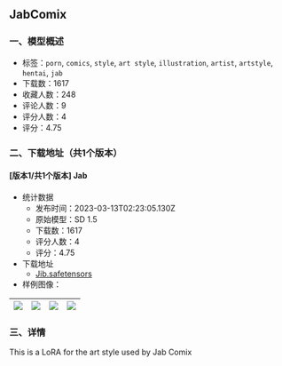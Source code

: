 ## JabComix
### 一、模型概述

- 标签：`porn`, `comics`, `style`, `art style`, `illustration`, `artist`, `artstyle`, `hentai`, `jab`
- 下载数：1617
- 收藏人数：248
- 评论人数：9
- 评分人数：4
- 评分：4.75

### 二、下载地址（共1个版本）

#### [版本1/共1个版本] Jab

- 统计数据
  - 发布时间：2023-03-13T02:23:05.130Z
  - 原始模型：SD 1.5
  - 下载数：1617
  - 评分人数：4
  - 评分：4.75
- 下载地址
  - [Jib.safetensors](https://civitai.com/api/download/models/22351)
- 样例图像：

| <img src="https://image.civitai.com/xG1nkqKTMzGDvpLrqFT7WA/8a1e450d-d90b-46f3-a65b-af116d5c1100/width=450/240444.jpeg" /> | <img src="https://image.civitai.com/xG1nkqKTMzGDvpLrqFT7WA/38a304b7-b941-4d8b-465b-e7ace4940000/width=450/240455.jpeg" /> | <img src="https://image.civitai.com/xG1nkqKTMzGDvpLrqFT7WA/344a6542-4db1-42fc-443d-bdfb3c9bcc00/width=450/240454.jpeg" /> | <img src="https://image.civitai.com/xG1nkqKTMzGDvpLrqFT7WA/2da63a0b-d66b-4edd-2af6-0f1972e53200/width=450/240453.jpeg" /> |
| ---- | ---- | ---- | ---- |


### 三、详情
<p>This is a LoRA for the art style used by Jab Comix </p>